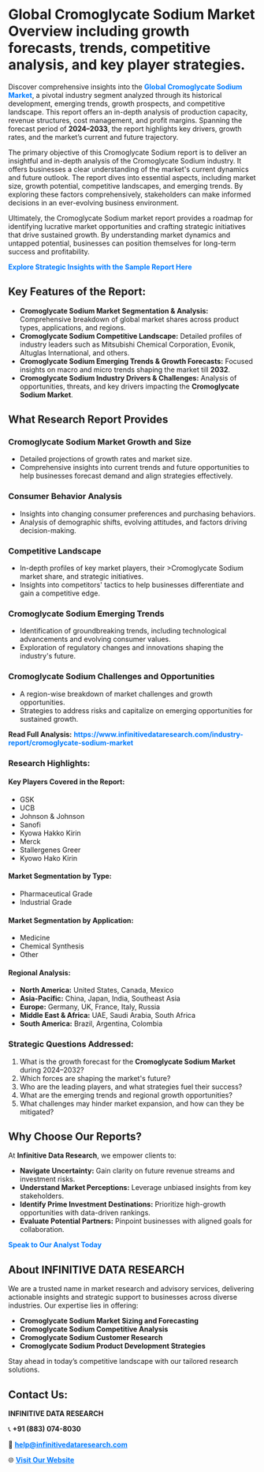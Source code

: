 <h1>Global Cromoglycate Sodium Market Overview including growth forecasts, trends, competitive analysis, and key player strategies.</h1>
<p>
Discover comprehensive insights into the 
<a href="https://www.infinitivedataresearch.com/industry-report/cromoglycate-sodium-market" rel="dofollow" style="color: #007BFF; text-decoration: none;"><strong>Global Cromoglycate Sodium Market</strong></a>, a pivotal industry segment analyzed through its historical development, emerging trends, growth prospects, and competitive landscape. This report offers an in-depth analysis of production capacity, revenue structures, cost management, and profit margins. Spanning the forecast period of <strong>2024–2033</strong>, the report highlights key drivers, growth rates, and the market’s current and future trajectory.
</p>
<p>
The primary objective of this Cromoglycate Sodium report is to deliver an insightful and in-depth analysis of the Cromoglycate Sodium industry. It offers businesses a clear understanding of the market's current dynamics and future outlook. The report dives into essential aspects, including market size, growth potential, competitive landscapes, and emerging trends. By exploring these factors comprehensively, stakeholders can make informed decisions in an ever-evolving business environment.
</p>
<p>
Ultimately, the Cromoglycate Sodium market report provides a roadmap for identifying lucrative market opportunities and crafting strategic initiatives that drive sustained growth. By understanding market dynamics and untapped potential, businesses can position themselves for long-term success and profitability.
</p>
<p>
<a href="https://www.infinitivedataresearch.com/request-sample/reportId=106136" style="color: #007BFF; text-decoration: none;"><strong>Explore Strategic Insights with the Sample Report Here</strong></a>
</p>

<h2>Key Features of the Report:</h2>
<ul>
<li><strong>Cromoglycate Sodium Market Segmentation & Analysis:</strong> Comprehensive breakdown of global market shares across product types, applications, and regions.</li>
<li><strong>Cromoglycate Sodium Competitive Landscape:</strong> Detailed profiles of industry leaders such as Mitsubishi Chemical Corporation, Evonik, Altuglas International, and others.</li>
<li><strong>Cromoglycate Sodium Emerging Trends & Growth Forecasts:</strong> Focused insights on macro and micro trends shaping the market till <strong>2032</strong>.</li>
<li><strong>Cromoglycate Sodium Industry Drivers & Challenges:</strong> Analysis of opportunities, threats, and key drivers impacting the <strong>Cromoglycate Sodium Market</strong>.</li>
</ul>

<h2>What Research Report Provides</h2>
<h3>Cromoglycate Sodium Market Growth and Size</h3>
<ul>
<li>Detailed projections of growth rates and market size.</li>
<li>Comprehensive insights into current trends and future opportunities to help businesses forecast demand and align strategies effectively.</li>
</ul>

<h3>Consumer Behavior Analysis</h3>
<ul>
<li>Insights into changing consumer preferences and purchasing behaviors.</li>
<li>Analysis of demographic shifts, evolving attitudes, and factors driving decision-making.</li>
</ul>

<h3>Competitive Landscape</h3>
<ul>
<li>In-depth profiles of key market players, their >Cromoglycate Sodium market share, and strategic initiatives.</li>
<li>Insights into competitors' tactics to help businesses differentiate and gain a competitive edge.</li>
</ul>

<h3>Cromoglycate Sodium Emerging Trends</h3>
<ul>
<li>Identification of groundbreaking trends, including technological advancements and evolving consumer values.</li>
<li>Exploration of regulatory changes and innovations shaping the industry's future.</li>
</ul>

<h3>Cromoglycate Sodium Challenges and Opportunities</h3>
<ul>
<li>A region-wise breakdown of market challenges and growth opportunities.</li>
<li>Strategies to address risks and capitalize on emerging opportunities for sustained growth.</li>
</ul>
<p><strong>Read Full Analysis:</strong> <a href="https://www.infinitivedataresearch.com/industry-report/cromoglycate-sodium-market" rel="dofollow" style="color: #007BFF; text-decoration: none;"><strong>https://www.infinitivedataresearch.com/industry-report/cromoglycate-sodium-market</strong></a></p>
<h3>Research Highlights:</h3>
<h4>Key Players Covered in the Report:</h4>
<ul><li>GSK</li><li>UCB</li><li>Johnson &amp; Johnson</li><li>Sanofi</li><li>Kyowa Hakko Kirin</li><li>Merck</li><li>Stallergenes Greer</li><li>Kyowo Hako Kirin</li></ul>
<h4>Market Segmentation by Type:</h4>
<ul><li>Pharmaceutical Grade</li><li>Industrial Grade</li></ul>
<h4>Market Segmentation by Application:</h4>
<ul><li>Medicine</li><li>Chemical Synthesis</li><li>Other</li></ul>

<h4>Regional Analysis:</h4>
<ul>
<li><strong>North America:</strong> United States, Canada, Mexico</li>
<li><strong>Asia-Pacific:</strong> China, Japan, India, Southeast Asia</li>
<li><strong>Europe:</strong> Germany, UK, France, Italy, Russia</li>
<li><strong>Middle East & Africa:</strong> UAE, Saudi Arabia, South Africa</li>
<li><strong>South America:</strong> Brazil, Argentina, Colombia</li>
</ul>

<h3>Strategic Questions Addressed:</h3>
<ol>
<li>What is the growth forecast for the <strong>Cromoglycate Sodium Market</strong> during 2024–2032?</li>
<li>Which forces are shaping the market's future?</li>
<li>Who are the leading players, and what strategies fuel their success?</li>
<li>What are the emerging trends and regional growth opportunities?</li>
<li>What challenges may hinder market expansion, and how can they be mitigated?</li>
</ol>

<h2>Why Choose Our Reports?</h2>
<p>At <strong>Infinitive Data Research</strong>, we empower clients to:</p>
<ul>
<li><strong>Navigate Uncertainty:</strong> Gain clarity on future revenue streams and investment risks.</li>
<li><strong>Understand Market Perceptions:</strong> Leverage unbiased insights from key stakeholders.</li>
<li><strong>Identify Prime Investment Destinations:</strong> Prioritize high-growth opportunities with data-driven rankings.</li>
<li><strong>Evaluate Potential Partners:</strong> Pinpoint businesses with aligned goals for collaboration.</li>
</ul>
<p><a href="https://www.infinitivedataresearch.com/industry-report/cromoglycate-sodium-market" rel="dofollow" style="color: #007BFF; text-decoration: none;"><strong>Speak to Our Analyst Today</strong></a></p>

<h2>About INFINITIVE DATA RESEARCH</h2>
<p>We are a trusted name in market research and advisory services, delivering actionable insights and strategic support to businesses across diverse industries. Our expertise lies in offering:</p>
<ul>
<li><strong>Cromoglycate Sodium Market Sizing and Forecasting</strong></li>
<li><strong>Cromoglycate Sodium Competitive Analysis</strong></li>
<li><strong>Cromoglycate Sodium Customer Research</strong></li>
<li><strong>Cromoglycate Sodium Product Development Strategies</strong></li>
</ul>
<p>Stay ahead in today’s competitive landscape with our tailored research solutions.</p>

<h2>Contact Us:</h2>
<p><strong>INFINITIVE DATA RESEARCH</strong></p>
<p>📞 <strong>+91 (883) 074-8030</strong></p>
<p>📧 <strong><a href="mailto:help@infinitivedataresearch.com" style="color: #007BFF;">help@infinitivedataresearch.com</a></strong></p>
<p>🌐 <strong><a href="https://www.infinitivedataresearch.com" rel="dofollow" style="color: #007BFF;">Visit Our Website</a></strong></p>
